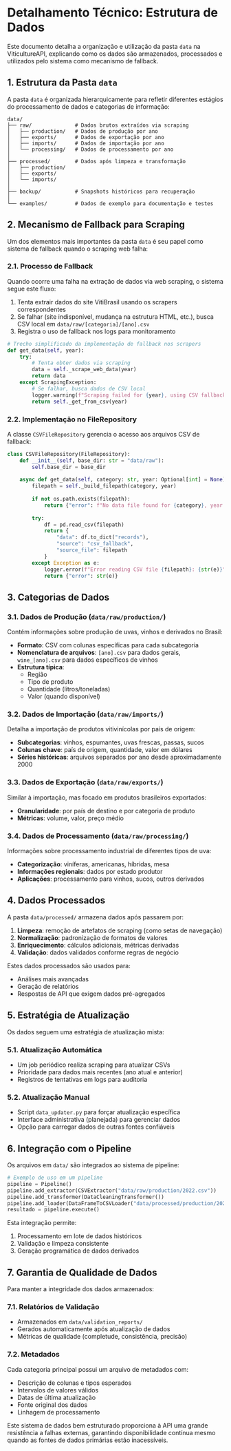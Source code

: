 # Detalhamento Técnico: Estrutura de Dados

Este documento detalha a organização e utilização da pasta `data` na ViticultureAPI, explicando como os dados são armazenados, processados e utilizados pelo sistema como mecanismo de fallback.

## 1. Estrutura da Pasta `data`

A pasta `data` é organizada hierarquicamente para refletir diferentes estágios do processamento de dados e categorias de informação:

```
data/
├── raw/              # Dados brutos extraídos via scraping
│   ├── production/   # Dados de produção por ano
│   ├── exports/      # Dados de exportação por ano 
│   ├── imports/      # Dados de importação por ano
│   └── processing/   # Dados de processamento por ano
│
├── processed/        # Dados após limpeza e transformação
│   ├── production/
│   ├── exports/
│   └── imports/
│
├── backup/           # Snapshots históricos para recuperação
│
└── examples/         # Dados de exemplo para documentação e testes
```

## 2. Mecanismo de Fallback para Scraping

Um dos elementos mais importantes da pasta `data` é seu papel como sistema de fallback quando o scraping web falha:

### 2.1. Processo de Fallback

Quando ocorre uma falha na extração de dados via web scraping, o sistema segue este fluxo:

1. Tenta extrair dados do site VitiBrasil usando os scrapers correspondentes
2. Se falhar (site indisponível, mudança na estrutura HTML, etc.), busca CSV local em `data/raw/[categoria]/[ano].csv`
3. Registra o uso de fallback nos logs para monitoramento

```python
# Trecho simplificado da implementação de fallback nos scrapers
def get_data(self, year):
    try:
        # Tenta obter dados via scraping
        data = self._scrape_web_data(year)
        return data
    except ScrapingException:
        # Se falhar, busca dados de CSV local
        logger.warning(f"Scraping failed for {year}, using CSV fallback")
        return self._get_from_csv(year)
```

### 2.2. Implementação no FileRepository

A classe `CSVFileRepository` gerencia o acesso aos arquivos CSV de fallback:

```python
class CSVFileRepository(FileRepository):
    def __init__(self, base_dir: str = "data/raw"):
        self.base_dir = base_dir
        
    async def get_data(self, category: str, year: Optional[int] = None) -> Dict[str, Any]:
        filepath = self._build_filepath(category, year)
        
        if not os.path.exists(filepath):
            return {"error": f"No data file found for {category}, year {year}"}
        
        try:
            df = pd.read_csv(filepath)
            return {
                "data": df.to_dict("records"),
                "source": "csv_fallback",
                "source_file": filepath
            }
        except Exception as e:
            logger.error(f"Error reading CSV file {filepath}: {str(e)}")
            return {"error": str(e)}
```

## 3. Categorias de Dados

### 3.1. Dados de Produção (`data/raw/production/`)

Contém informações sobre produção de uvas, vinhos e derivados no Brasil:

- **Formato**: CSV com colunas específicas para cada subcategoria
- **Nomenclatura de arquivos**: `[ano].csv` para dados gerais, `wine_[ano].csv` para dados específicos de vinhos
- **Estrutura típica**: 
  - Região
  - Tipo de produto
  - Quantidade (litros/toneladas)
  - Valor (quando disponível)

### 3.2. Dados de Importação (`data/raw/imports/`)

Detalha a importação de produtos vitivinícolas por país de origem:

- **Subcategorias**: vinhos, espumantes, uvas frescas, passas, sucos
- **Colunas chave**: país de origem, quantidade, valor em dólares
- **Séries históricas**: arquivos separados por ano desde aproximadamente 2000

### 3.3. Dados de Exportação (`data/raw/exports/`)

Similar à importação, mas focado em produtos brasileiros exportados:

- **Granularidade**: por país de destino e por categoria de produto
- **Métricas**: volume, valor, preço médio

### 3.4. Dados de Processamento (`data/raw/processing/`)

Informações sobre processamento industrial de diferentes tipos de uva:

- **Categorização**: viníferas, americanas, híbridas, mesa
- **Informações regionais**: dados por estado produtor
- **Aplicações**: processamento para vinhos, sucos, outros derivados

## 4. Dados Processados

A pasta `data/processed/` armazena dados após passarem por:

1. **Limpeza**: remoção de artefatos de scraping (como setas de navegação)
2. **Normalização**: padronização de formatos de valores
3. **Enriquecimento**: cálculos adicionais, métricas derivadas
4. **Validação**: dados validados conforme regras de negócio

Estes dados processados são usados para:
- Análises mais avançadas
- Geração de relatórios
- Respostas de API que exigem dados pré-agregados

## 5. Estratégia de Atualização

Os dados seguem uma estratégia de atualização mista:

### 5.1. Atualização Automática

- Um job periódico realiza scraping para atualizar CSVs
- Prioridade para dados mais recentes (ano atual e anterior)
- Registros de tentativas em logs para auditoria

### 5.2. Atualização Manual

- Script `data_updater.py` para forçar atualização específica
- Interface administrativa (planejada) para gerenciar dados
- Opção para carregar dados de outras fontes confiáveis

## 6. Integração com o Pipeline

Os arquivos em `data/` são integrados ao sistema de pipeline:

```python
# Exemplo de uso em um pipeline
pipeline = Pipeline()
pipeline.add_extractor(CSVExtractor("data/raw/production/2022.csv"))
pipeline.add_transformer(DataCleaningTransformer())
pipeline.add_loader(DataFrameToCSVLoader("data/processed/production/2022_cleaned.csv"))
resultado = pipeline.execute()
```

Esta integração permite:
1. Processamento em lote de dados históricos
2. Validação e limpeza consistente
3. Geração programática de dados derivados

## 7. Garantia de Qualidade de Dados

Para manter a integridade dos dados armazenados:

### 7.1. Relatórios de Validação

- Armazenados em `data/validation_reports/`
- Gerados automaticamente após atualização de dados
- Métricas de qualidade (completude, consistência, precisão)

### 7.2. Metadados

Cada categoria principal possui um arquivo de metadados com:
- Descrição de colunas e tipos esperados
- Intervalos de valores válidos
- Datas de última atualização
- Fonte original dos dados
- Linhagem de processamento

Este sistema de dados bem estruturado proporciona à API uma grande resistência a falhas externas, garantindo disponibilidade contínua mesmo quando as fontes de dados primárias estão inacessíveis.
